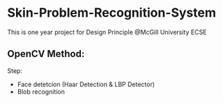 # Skin-Problem-Recognition-System
This is one year project for Design Principle @McGill University ECSE



## OpenCV Method:
Step:
  - Face detetcion (Haar Detection & LBP Detector)
  - Blob recognition
